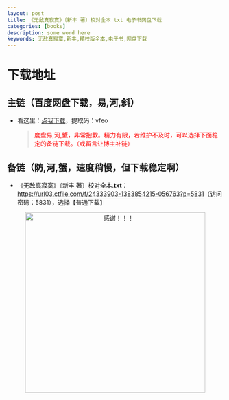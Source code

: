 ```yaml
---
layout: post
title: 《无敌真寂寞》〔新丰 著〕校对全本 txt 电子书网盘下载
categories: [books]
description: some word here
keywords: 无敌真寂寞,新丰,精校版全本,电子书,网盘下载
---
```


# 下载地址

## 主链（百度网盘下载，易,河,斜）

- 看这里：[点我下载](https://pan.baidu.com/s/1iMXUbSbtZQZjDcqDmnWUyw?pwd=vfeo)，提取码：vfeo

  > <p style="color:red" >度盘易,河,蟹，非常抱歉。精力有限，若维护不及时，可以选择下面稳定的备链下载。（或留言让博主补链）</p>

## 备链（防,河,蟹，速度稍慢，但下载稳定啊）

- 《无敌真寂寞》〔新丰 著〕校对全本.**txt**：<https://url03.ctfile.com/f/24333903-1383854215-056763?p=5831>（访问密码：5831），选择【普通下载】

<div align="center"><img src="https://pic.imgdb.cn/item/6707df6bd29ded1a8ce37031.gif" alt="感谢！！！" width="420px" height="auto"/></div>
